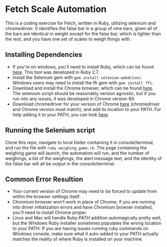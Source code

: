 # Fetch Scale Automation
This is a coding exercise for Fetch, written in Ruby, utilizing selenium and chromedriver. It identifies the false bar in a group of nine bars, given all of the bars are identical in weight except for the false bar, which is lighter than the rest, and you have one set of scales to weigh things with.

## Installing Dependencies
- If you're on windows, you'll need to install Ruby, which can be found [here](https://rubyinstaller.org/downloads/). This tool was developed in Ruby 2.7.
- Install the Selenium gem with `gem install selenium-webdriver`. Windows users may need to install the ffi gem with `gem install ffi`.
- Download and install the Chrome browser, which can be found [here](https://www.google.com/chrome/). The selenium script should be reasonably version agnostic, but if you run into any issues, it was developed in Chrome version 89. 
- Download chromedriver for your version of Chrome [here](https://sites.google.com/a/chromium.org/chromedriver/downloads) (chromedriver and Chrome version must match), and add its location to your PATH. For help adding it to your PATH, you can look [here](https://zwbetz.com/download-chromedriver-binary-and-add-to-your-path-for-automated-functional-testing/).

## Running the Selenium script
Clone this repo, navigate to local folder containing it in console/terminal, and run the file with `ruby weighing_game.rb`. The page containing the weighing game will launch, the automation will run, and the number of weighings, a list of the weighings, the alert message text, and the identity of the false bar will all be output in the console/terminal.

## Common Error Resultion
- Your current version of Chrome may need to be forced to update from within the browser settings itself.
- Chromium browser won't work in place of Chrome; if you are running into driver initialization errors and have Chromium browser installed, you'll need to install Chrome proper.
- Linux and Mac will handle Ruby PATH addition automagically pretty well, but the Windows Ruby installer sometimes populates the wrong location to your PATH. If you are having issues running ruby commands on Windows console, make sure what it auto-added to your PATH actually matches the reality of where Ruby is installed on your machine.
